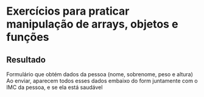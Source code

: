 # Exercícios para praticar manipulação de arrays, objetos e funções

## Resultado

Formulário que obtém dados da pessoa
(nome, sobrenome, peso e altura)
Ao enviar, aparecem todos esses dados embaixo do form juntamente com o IMC da pessoa, e se ela está saudável
